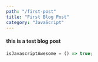 ```yaml
---
path: "/first-post"
title: "First Blog Post"
category: "JavaScript"
---
```


#### this is a test blog post

```javascript
isJavascriptAwesome = () => true;
```
